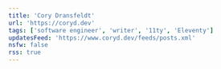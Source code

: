 ```yaml
---
title: 'Cory Dransfeldt'
url: 'https://coryd.dev'
tags: ['software engineer', 'writer', '11ty', 'Eleventy']
updatesFeed: 'https://www.coryd.dev/feeds/posts.xml'
nsfw: false
rss: true
---
```

